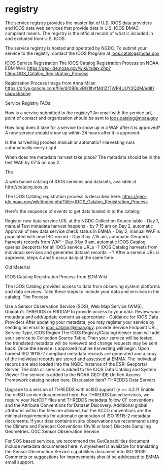 registry
========

The service registry provides the master list of U.S. IOOS data providers and IOOS data web services that provide data in U.S. IOOS DMAC-compliant means.  The registry is the official record of what is included in and excluded from U.S. IOOS.  

The service registry is hosted and operated by NGDC.  To submit your service to the registry, contact the IOOS Program at ioos.catalog@noaa.gov

IOOS Service Registration
The IOOS Catalog Registration Process on NOAA EDM Wiki:  https://geo-ide.noaa.gov/wiki/index.php?title=IOOS_Catalog_Registration_Process

Registration Process Image from Anna Milan: https://drive.google.com/file/d/0B0uvBG1lfvfMd1ZtTWR4UUY2Q2M/edit?usp=sharing

Service Registry FAQs: 

How is a service submitted to the registry?  An email with the service url, point of contact and organization should be sent to ioos.catalog@noaa.gov

How long does it take for a service to show up in a WAF after it is approved?
A new service should show up within 24 hours after it is approved.

Is the harvesting process manual or automatic?
Harvesting runs automatically every night. 

When does tne metadata harvest take place?
The metadata should be in the test WAF by 0715 on day 2.  

The 









A web based catalog of IOOS services and datasets, available at http://catalog.ioos.us

The IOOS Catalog registration process is described here: https://geo-ide.noaa.gov/wiki/index.php?title=IOOS_Catalog_Registration_Process

Here's the sequence of events to get data loaded in to the catalog:

Register new data service URL at the NGDC Collection Source table - Day 1, manual
Test metadata harvest happens - by 7:15 am on Day 2, automatic
Approval of new data service check status in EMMA - Day 2, manual
WAF is populated with new ISO record - Day 3 by 7:15 am, automatic
Geoportal harvests records from WAF - Day 3 by 9 am, automatic
IOOS Catalog queries Geoportal for all IOOS service URLs -?
IOOS Catalog harvests from individual services and generates dataset records. - ?
After a service URL is approved, steps 4 and 5 occur daily at the same time.




Old Material

IOOS Catalog Registration Process from EDM Wiki

The IOOS Catalog provides access to data from observing system platforms and data services. Take these steps to include your data and services in the catalog.
The Process

Use a Sensor Observation Service (SOS), Web Map Service (WMS), Unidata's THREDDS or ERDDAP to provide access to your data.
Review your metadata and add/update content as appropriate - Guidance for IOOS Data Providers
After updating your metadata, you may register your service by sending an email to ioos.catalog@noaa.gov.
provide Service Endpoint URL, Service Type, IOOS Region
The IOOS Registry/Catalog/Viewer team will add your service to Collection Source Table.
Then your service will be tested, the translated metadata will be reviewed and change requests may be sent back. Once the service is approved routine harvesting will begin.
Upon harvest ISO 19115-2 compliant metadata records are generated and a copy of the individual records are stored and assessed at EMMA.
The individual records are also loaded into the NGDC instance of the ESRI Geoportal Server.
The data or service is added to the IOOS Data Catalog and System Viewer
The service is added to the NOAA GEO-IDE Unified Access Framework catalog hosted here. Discussion item?
THREDDS Data Servers

Upgrade to a version of THREDDS with ncISO support (v >= 4.2.?)
Enable the ncISO service documented here.
For THREDDS based services, we require your NetCDF files and THREDDS metadata follow CF conventions and the Attribute Conventions for Dataset Discovery. Additional global attributes within the files are allowed, but the ACDD conventions are the minimal requirements for automatic generation of ISO 19115-2 metadata documents.
If your data contains in situ observations we recommend using the Climate and Forecast Conventions (9v.16 or later) Discrete Sampling Geometries.
OGC Sensor Observation Service

For SOS based services, we recommend the GetCapabilities document include metadata documented here.
A stylesheet is available for translating the Sensor Observation Service capabilities document into ISO 19139. Comments or suggestions for improvements should be addressed to EMMA email support.
